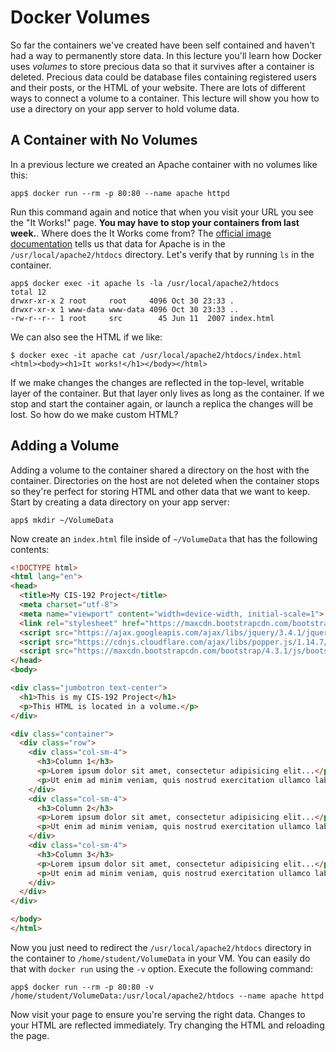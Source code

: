 # Docker Volumes 

So far the containers we've created have been self contained and haven't had a way to permanently store data. In this lecture you'll learn how Docker uses *volumes* to store precious data so that it survives after a container is deleted. Precious data could be database files containing registered users and their posts, or the HTML of your website. There are lots of different ways to connect a volume to a container. This lecture will show you how to use a directory on your app server to hold volume data. 

## A Container with No Volumes 

In a previous lecture we created an Apache container with no volumes like this: 

```
app$ docker run --rm -p 80:80 --name apache httpd
```

Run this command again and notice that when you visit your URL you see the "It Works!" page. **You may have to stop your containers from last week.**. Where does the It Works come from? The [official image documentation](https://hub.docker.com/_/httpd) tells us that data for Apache is in the `/usr/local/apache2/htdocs` directory. Let's verify that by running `ls` in the container. 

```
app$ docker exec -it apache ls -la /usr/local/apache2/htdocs 
total 12
drwxr-xr-x 2 root     root     4096 Oct 30 23:33 .
drwxr-xr-x 1 www-data www-data 4096 Oct 30 23:33 ..
-rw-r--r-- 1 root     src        45 Jun 11  2007 index.html
```

We can also see the HTML if we like: 

```
$ docker exec -it apache cat /usr/local/apache2/htdocs/index.html
<html><body><h1>It works!</h1></body></html>
```

If we make changes the changes are reflected in the top-level, writable layer of the container. But that layer only lives as long as the container. If we stop and start the container again, or launch a replica the changes will be lost. So how do we make custom HTML?

## Adding a Volume 

Adding a volume to the container shared a directory on the host with the container. Directories on the host are not deleted when the container stops so they're perfect for storing HTML and other data that we want to keep. Start by creating a data directory on your app server: 

```
app$ mkdir ~/VolumeData
```

Now create an `index.html` file inside of `~/VolumeData` that has the following contents:

```html
<!DOCTYPE html>
<html lang="en">
<head>
  <title>My CIS-192 Project</title>
  <meta charset="utf-8">
  <meta name="viewport" content="width=device-width, initial-scale=1">
  <link rel="stylesheet" href="https://maxcdn.bootstrapcdn.com/bootstrap/4.3.1/css/bootstrap.min.css">
  <script src="https://ajax.googleapis.com/ajax/libs/jquery/3.4.1/jquery.min.js"></script>
  <script src="https://cdnjs.cloudflare.com/ajax/libs/popper.js/1.14.7/umd/popper.min.js"></script>
  <script src="https://maxcdn.bootstrapcdn.com/bootstrap/4.3.1/js/bootstrap.min.js"></script>
</head>
<body>

<div class="jumbotron text-center">
  <h1>This is my CIS-192 Project</h1>
  <p>This HTML is located in a volume.</p> 
</div>

<div class="container">
  <div class="row">
    <div class="col-sm-4">
      <h3>Column 1</h3>
      <p>Lorem ipsum dolor sit amet, consectetur adipisicing elit...</p>
      <p>Ut enim ad minim veniam, quis nostrud exercitation ullamco laboris...</p>
    </div>
    <div class="col-sm-4">
      <h3>Column 2</h3>
      <p>Lorem ipsum dolor sit amet, consectetur adipisicing elit...</p>
      <p>Ut enim ad minim veniam, quis nostrud exercitation ullamco laboris...</p>
    </div>
    <div class="col-sm-4">
      <h3>Column 3</h3>        
      <p>Lorem ipsum dolor sit amet, consectetur adipisicing elit...</p>
      <p>Ut enim ad minim veniam, quis nostrud exercitation ullamco laboris...</p>
    </div>
  </div>
</div>

</body>
</html>
```

Now you just need to redirect the `/usr/local/apache2/htdocs` directory in the container to `/home/student/VolumeData` in your VM. You can easily do that with `docker run` using the `-v` option. Execute the following command:

```
app$ docker run --rm -p 80:80 -v /home/student/VolumeData:/usr/local/apache2/htdocs --name apache httpd
```

Now visit your page to ensure you're serving the right data. Changes to your HTML are reflected immediately. Try changing the HTML and reloading the page.



